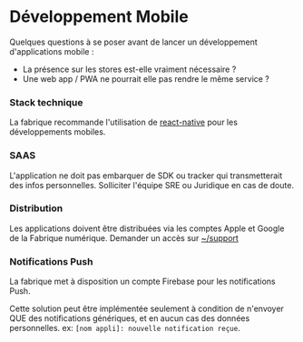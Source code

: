 # Développement Mobile

Quelques questions à se poser avant de lancer un développement d'applications mobile :

 - La présence sur les stores est-elle vraiment nécessaire ?
 - Une web app / PWA ne pourrait elle pas rendre le même service ?

### Stack technique

La fabrique recommande l'utilisation de [react-native](https://reactnative.dev) pour les développements mobiles.

### SAAS

L'application ne doit pas embarquer de SDK ou tracker qui transmetterait des infos personnelles. Solliciter l'équipe SRE ou Juridique en cas de doute.

### Distribution

Les applications doivent être distribuées via les comptes Apple et Google de la Fabrique numérique. Demander un accès sur [~/support](https://mattermost.fabrique.social.gouv.fr/default/channels/g-support)

### Notifications Push

La fabrique met à disposition un compte Firebase pour les notifications Push.

Cette solution peut être implémentée seulement à condition de n'envoyer QUE des notifications génériques, et en aucun cas des données personnelles. ex: `[nom appli]: nouvelle notification reçue`.
